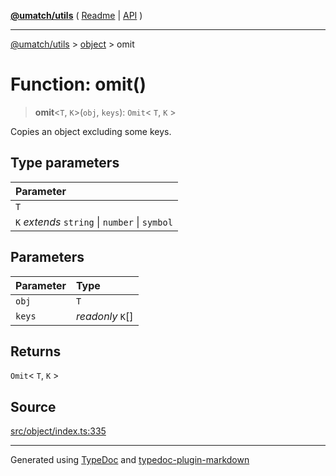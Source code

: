 [**@umatch/utils**](../../README.md) ( [Readme](../../README.md) \| [API](../../API.md) )

---

[@umatch/utils](../../API.md) > [object](../README.md) > omit

# Function: omit()

> **omit**\<`T`, `K`\>(`obj`, `keys`): `Omit`\< `T`, `K` \>

Copies an object excluding some keys.

## Type parameters

| Parameter                                      |
| :--------------------------------------------- |
| `T`                                            |
| `K` _extends_ `string` \| `number` \| `symbol` |

## Parameters

| Parameter | Type             |
| :-------- | :--------------- |
| `obj`     | `T`              |
| `keys`    | _readonly_ `K`[] |

## Returns

`Omit`\< `T`, `K` \>

## Source

[src/object/index.ts:335](https://github.com/umatch-oficial/utils/blob/fe3e40a/src/object/index.ts#L335)

---

Generated using [TypeDoc](https://typedoc.org/) and [typedoc-plugin-markdown](https://www.npmjs.com/package/typedoc-plugin-markdown)
